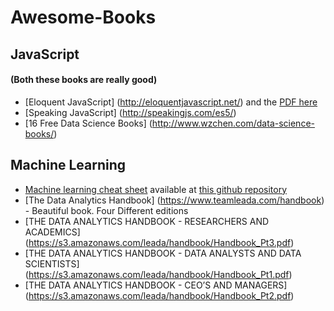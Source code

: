 # Awesome-Books

## JavaScript 
#### (Both these books are really good)
* [Eloquent JavaScript] (http://eloquentjavascript.net/) and the [PDF here](http://eloquentjavascript.net/Eloquent_JavaScript.pdf)
* [Speaking JavaScript] (http://speakingjs.com/es5/)
* [16 Free Data Science Books] (http://www.wzchen.com/data-science-books/)

## Machine Learning
* [Machine learning cheat sheet](https://github.com/soulmachine/machine-learning-cheat-sheet/raw/master/machine-learning-cheat-sheet.pdf) available at [this github repository](https://github.com/soulmachine/machine-learning-cheat-sheet)
* [The Data Analytics Handbook] (https://www.teamleada.com/handbook) - Beautiful book. Four Different editions
* [THE DATA ANALYTICS HANDBOOK - RESEARCHERS AND ACADEMICS] (https://s3.amazonaws.com/leada/handbook/Handbook_Pt3.pdf)
* [THE DATA ANALYTICS HANDBOOK - DATA ANALYSTS AND DATA SCIENTISTS] (https://s3.amazonaws.com/leada/handbook/Handbook_Pt1.pdf)
* [THE DATA ANALYTICS HANDBOOK - CEO’S AND MANAGERS] (https://s3.amazonaws.com/leada/handbook/Handbook_Pt2.pdf)
